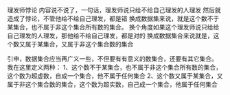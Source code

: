 理发师悖论
内容说不说了，一句话，理发师说只给不给自己理发的人理发
然后就造成了悖论，不管他给不给自己理发，都是错
换成数据集来说，就是这个数不于某集合，也不属于非这个集合所有数的集合。
换个角度如果这个理发师说只给给自己理发的人理发，那他给不给自己理发，都是对的
换成数据集合来说就是，这个数又属于某集合，又属于非这个集合数的集合

引申，数据集合应当再广义一些，不但要有有意义的数集合，还要有其它集合。
我在这里定义两种：
1、这个数不于某集合，也不属于非这个集合所有数的集合，这个数为超虚数，自成一个集合，他不属于任何集合
2、这个数又属于某集合，又属于非这个集合数的集合，这个数为超实数，自己成一个集合，他属于任何集合
